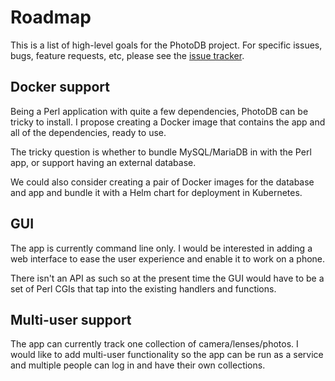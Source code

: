 # Roadmap

This is a list of high-level goals for the PhotoDB project. For specific issues,
bugs, feature requests, etc, please see the
[issue tracker](https://github.com/djjudas21/photography-database/issues).

## Docker support

Being a Perl application with quite a few dependencies, PhotoDB can be tricky to
install. I propose creating a Docker image that contains the app and all of the
dependencies, ready to use.

The tricky question is whether to bundle MySQL/MariaDB in with the Perl app, or
support having an external database.

We could also consider creating a pair of Docker images for the database and app
and bundle it with a Helm chart for deployment in Kubernetes.

## GUI

The app is currently command line only. I would be interested in adding a web
interface to ease the user experience and enable it to work on a phone.

There isn't an API as such so at the present time the GUI would have to be a set
of Perl CGIs that tap into the existing handlers and functions.

## Multi-user support

The app can currently track one collection of camera/lenses/photos. I would like
to add multi-user functionality so the app can be run as a service and multiple
people can log in and have their own collections.
